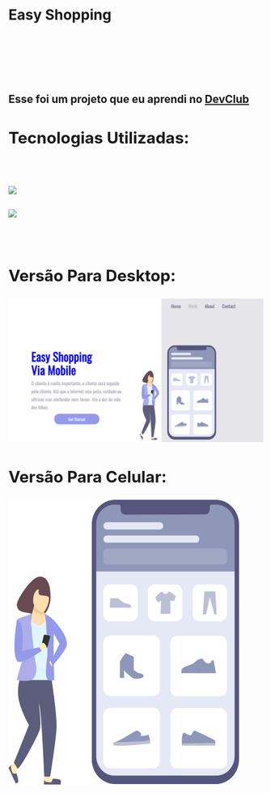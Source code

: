 <h1>Easy Shopping<h1/>
<br>
<br>
<h2>Esse foi um projeto que eu aprendi no <a href="http://www.rodolfomori.com.br/devclub">DevClub<a/><h2/>
   <h2>Tecnologias Utilizadas:</h2><br>
  <p><img src="https://img.shields.io/badge/HTML5-E34F26?style=for-the-badge&logo=html5&logoColor=white"></p>
  <p><img src="https://img.shields.io/badge/CSS-239120?&style=for-the-badge&logo=css3&logoColor=white"></p>
  <br>
 <h2>Versão Para Desktop:</h2> 
<img src="https://github.com/edgarsousa21/03_Easy_Shopping/blob/master/img/Cellgirl_pc.png?raw=true"> 
  
<h2>Versão Para Celular:</h2> 
<img src="https://github.com/edgarsousa21/03_Easy_Shopping/blob/master/img/Girl_Cellphone.png?raw=true">
